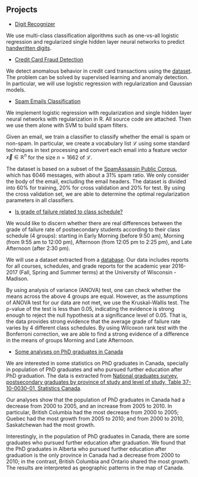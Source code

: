 ## Projects

* [Digit Recognizer](http://htmlpreview.github.io/?https://github.com/DrMMZ/drmmz.github.io/blob/master/dr.nb.html)

We use multi-class classification algorithms such as one-vs-all logistic regression and regularized single hidden layer neural networks to predict [handwritten digits](https://www.kaggle.com/c/digit-recognizer).

* [Credit Card Fraud Detection](http://htmlpreview.github.io/?https://github.com/DrMMZ/drmmz.github.io/blob/master/FraudDetection.nb.html)

We detect anomalous behavior in credit card transactions using the [dataset](https://www.kaggle.com/mlg-ulb/creditcardfraud). The problem can be solved by supervised learning and anomaly detection. In particular, we will use logistic regression with regularization and Gaussian models.

* [Spam Emails Classification](http://htmlpreview.github.io/?https://github.com/DrMMZ/drmmz.github.io/blob/master/Spam.nb.html)

We implement logistic regression with regularization and single hidden layer neural networks with regularization in R. All source code are attached. Then we use them alone with SVM to build spam filters. 

Given an email, we train a classifier to classify whether the email is spam or non-spam. In particular, we create a vocabulary list $\mathcal{L}$ using some standard techniques in text processing and convert each email into a feature vector $\vec{x} \in \mathbb{R}^{n}$ for the size $n=1662$ of $\mathcal{L}$. 

The dataset is based on a subset of the [SpamAssassin Public Corpus](http://spamassassin.apache.org/old/publiccorpus), which has 6046 messages, with about a 31% spam ratio. We only consider the body of the email, excluding the email headers. The dataset is divided into 60% for training, 20% for cross validation and 20% for test. By using the cross validation set, we are able to determine the optimal regularization parameters in all classifiers.

* [Is grade of failure related to class schedule?](http://htmlpreview.github.io/?https://github.com/DrMMZ/drmmz.github.io/blob/master/School.html)

We would like to discern whether there are real differences between the grade of failure rate of postsecondary students according to their class schedule (4 groups): starting in Early Morning (before 9:50 am), Morning (from 9:55 am to 12:00 pm), Afternoon (from 12:05 pm to 2:25 pm), and Late Afternoon (after 2:30 pm). 

We will use a dataset extracted from a [database](https://www.kaggle.com/Madgrades/uw-madison-courses). Our data includes reports for all courses, schedules, and grade reports for the academic year 2016-2017 (Fall, Spring and Summer terms) at the University of Wisconsin - Madison. 

By using analysis of variance (ANOVA) test, one can check whether the means across the above 4 groups are equal. However, as the assumptions of ANOVA test for our data are not met, we use the Kruskal–Wallis test. The p-value of the test is less than 0.05, indicating the evidence is strong enough to reject the null hypothesis at a significance level of 0.05. That is, the data provides strong evidence that the average grade of failure rate varies by 4 different class schedules. By using Wilcoxon rank test with the Bonferroni correction, we are able to find a strong evidence of a difference in the means of groups Morning and Late Afternoon. 

* [Some analyses on PhD graduates in Canada](http://htmlpreview.github.io/?https://github.com/DrMMZ/drmmz.github.io/blob/master/Grad.html)

We are interested in some statistics on PhD graduates in Canada, specially in population of PhD graduates and who pursued further education after PhD graduation. The data is extracted from [National graduates survey, postsecondary graduates by province of study and level of study, Table 37-10-0030-01, Statistics Canada](https://www150.statcan.gc.ca/t1/tbl1/en/tv.action?pid=3710003001).

Our analyses show that the population of PhD graduates in Canada had a decrease from 2000 to 2005, and an increase from 2005 to 2010. In particular, British Columbia had the most decrease from 2000 to 2005; Quebec had the most growth from 2005 to 2010; and from 2000 to 2010, Saskatchewan had the most growth.

Interestingly, in the population of PhD graduates in Canada, there are some graduates who pursued further education after graduation. We found that the PhD graduates in Alberta who pursued further education after graduation is the only province in Canada had a decrease from 2000 to 2010; in the contrast, British Columbia and Ontario shared the most growth. The results are interpreted as geographic patterns in the map of Canada.

